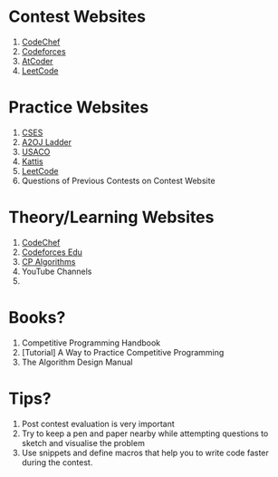 # Contest Websites
1. [CodeChef](http://codechef.com/)
2. [Codeforces](https://codeforces.com/)
3. [AtCoder](https://atcoder.jp/)
3. [LeetCode](https://leetcode.com/)
# Practice Websites
1. [CSES](https://cses.fi/problemset/)
2. [A2OJ Ladder](https://a2oj.herokuapp.com/)
3. [USACO](https://usaco.guide/)
4. [Kattis](https://open.kattis.com/)
5. [LeetCode](https://leetcode.com/problems/)
6. Questions of Previous Contests on Contest Website

# Theory/Learning Websites
1. [CodeChef](http://codechef.com/)
2. [Codeforces Edu](https://codeforces.com/edu/courses)
3. [CP Algorithms](https://cp-algorithms.web.app/)
4. YouTube Channels
5. 

# Books?
1. Competitive Programming Handbook
2. [Tutorial] A Way to Practice Competitive Programming
3. The Algorithm Design Manual

# Tips?
1. Post contest evaluation is very important
2. Try to keep a pen and paper nearby while attempting questions to sketch and visualise the problem
3. Use snippets and define macros that help you to write code faster during the contest.
